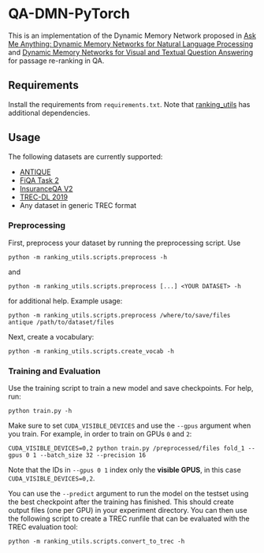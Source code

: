 # QA-DMN-PyTorch
This is an implementation of the Dynamic Memory Network proposed in [Ask Me Anything: Dynamic Memory Networks for Natural Language Processing](http://proceedings.mlr.press/v48/kumar16.pdf) and [Dynamic Memory Networks for Visual and Textual Question Answering](http://proceedings.mlr.press/v48/xiong16.pdf) for passage re-ranking in QA.

## Requirements
Install the requirements from `requirements.txt`. Note that [ranking_utils](https://github.com/mrjleo/ranking-utils) has additional dependencies.

## Usage
The following datasets are currently supported:
* [ANTIQUE](https://ciir.cs.umass.edu/downloads/Antique/)
* [FiQA Task 2](https://sites.google.com/view/fiqa/home)
* [InsuranceQA V2](https://github.com/shuzi/insuranceQA)
* [TREC-DL 2019](https://microsoft.github.io/msmarco/TREC-Deep-Learning-2019)
* Any dataset in generic TREC format

### Preprocessing
First, preprocess your dataset by running the preprocessing script. Use
```
python -m ranking_utils.scripts.preprocess -h
```
and
```
python -m ranking_utils.scripts.preprocess [...] <YOUR DATASET> -h
```
for additional help. Example usage:
```
python -m ranking_utils.scripts.preprocess /where/to/save/files antique /path/to/dataset/files
```

Next, create a vocabulary:
```
python -m ranking_utils.scripts.create_vocab -h
```

### Training and Evaluation
Use the training script to train a new model and save checkpoints. For help, run:
```
python train.py -h
```
Make sure to set `CUDA_VISIBLE_DEVICES` and use the `--gpus` argument when you train. For example, in order to train on GPUs `0` and `2`:
```
CUDA_VISIBLE_DEVICES=0,2 python train.py /preprocessed/files fold_1 --gpus 0 1 --batch_size 32 --precision 16
```
Note that the IDs in `--gpus 0 1` index only the __visible GPUS__, in this case `CUDA_VISIBLE_DEVICES=0,2`.

You can use the `--predict` argument to run the model on the testset using the best checkpoint after the training has finished. This should create output files (one per GPU) in your experiment directory. You can then use the following script to create a TREC runfile that can be evaluated with the TREC evaluation tool:
```
python -m ranking_utils.scripts.convert_to_trec -h
```
